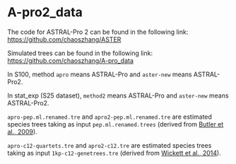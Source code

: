 # A-pro2_data

The code for ASTRAL-Pro 2 can be found in the following link: https://github.com/chaoszhang/ASTER

Simulated trees can be found in the following link: https://github.com/chaoszhang/A-pro_data

In S100, method `apro` means ASTRAL-Pro and `aster-new` means ASTRAL-Pro2.

In stat_exp (S25 dataset), `method2` means ASTRAL-Pro and `aster-new` means ASTRAL-Pro2.

`apro-pep.ml.renamed.tre` and `apro2-pep.ml.renamed.tre` are estimated species trees taking as input `pep.ml.renamed.trees` (derived from [Butler et al., 2009](https://www.nature.com/articles/nature08064)).

`apro-c12-quartets.tre` and `apro2-c12.tre` are estimated species trees taking as input `1kp-c12-genetrees.tre` (derived from [Wickett et al., 2014](https://www.pnas.org/doi/abs/10.1073/pnas.1323926111)).

